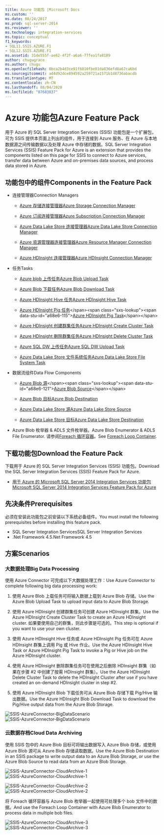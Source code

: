 ```yaml
---
title: Azure 功能包 |Microsoft Docs
ms.custom: ''
ms.date: 08/24/2017
ms.prod: sql-server-2014
ms.reviewer: ''
ms.technology: integration-services
ms.topic: conceptual
f1_keywords:
- SQL11.SSIS.AZURE.F1
- SQL12.SSIS.AZURE.F1
ms.assetid: 31de555f-ae62-4f2f-a6a6-77fea1fa8189
author: chugugrace
ms.author: chugu
ms.openlocfilehash: 8bca2b4d3ce91f6010fbe01da836efd8a67ca6bd
ms.sourcegitcommit: ad4d92dce894592a259721a1571b1d8736abacdb
ms.translationtype: MT
ms.contentlocale: zh-CN
ms.lasthandoff: 08/04/2020
ms.locfileid: "87683037"
---
```

# <a name="azure-feature-pack"></a><span data-ttu-id="a68e6-102">Azure 功能包</span><span class="sxs-lookup"><span data-stu-id="a68e6-102">Azure Feature Pack</span></span>
<span data-ttu-id="a68e6-103">用于 Azure 的 SQL Server Integration Services (SSIS) 功能包是一个扩展包，可为 SSIS 提供本页面上列出的组件，用于连接到 Azure 服务、在 Azure 与本地数据源之间传输数据以及处理 Azure 中存储的数据。</span><span class="sxs-lookup"><span data-stu-id="a68e6-103">SQL Server Integration Services (SSIS) Feature Pack for Azure is an extension that provides the components listed on this page for SSIS to connect to Azure services, transfer data between Azure and on-premises data sources, and process data stored in Azure.</span></span>

## <a name="components-in-the-feature-pack"></a><span data-ttu-id="a68e6-104">功能包中的组件</span><span class="sxs-lookup"><span data-stu-id="a68e6-104">Components in the Feature Pack</span></span>
  
-   <span data-ttu-id="a68e6-105">连接管理器</span><span class="sxs-lookup"><span data-stu-id="a68e6-105">Connection Managers</span></span>  
  
    -   [<span data-ttu-id="a68e6-106">Azure 存储连接管理器</span><span class="sxs-lookup"><span data-stu-id="a68e6-106">Azure Storage Connection Manager</span></span>](connection-manager/azure-storage-connection-manager.md)  
  
    -   [<span data-ttu-id="a68e6-107">Azure 订阅连接管理器</span><span class="sxs-lookup"><span data-stu-id="a68e6-107">Azure Subscription Connection Manager</span></span>](connection-manager/azure-subscription-connection-manager.md)  
    
    -   [<span data-ttu-id="a68e6-108">Azure Data Lake Store 连接管理器</span><span class="sxs-lookup"><span data-stu-id="a68e6-108">Azure Data Lake Store Connection Manager</span></span>](../../2014/integration-services/azure-data-lake-store-connection-manager.md)
    
    -   [<span data-ttu-id="a68e6-109">Azure 资源管理器连接管理器</span><span class="sxs-lookup"><span data-stu-id="a68e6-109">Azure Resource Manager Connection Manager</span></span>](../../2014/integration-services/azure-resource-manager-connection-manager.md)
    
    -   [<span data-ttu-id="a68e6-110">Azure HDInsight 连接管理器</span><span class="sxs-lookup"><span data-stu-id="a68e6-110">Azure HDInsight Connection Manager</span></span>](../../2014/integration-services/azure-hdinsight-connection-manager.md)
  
-   <span data-ttu-id="a68e6-111">任务</span><span class="sxs-lookup"><span data-stu-id="a68e6-111">Tasks</span></span>  
  
    -   [<span data-ttu-id="a68e6-112">Azure blob 上传任务</span><span class="sxs-lookup"><span data-stu-id="a68e6-112">Azure Blob Upload Task</span></span>](control-flow/azure-blob-upload-task.md)  
  
    -   [<span data-ttu-id="a68e6-113">Azure Blob 下载任务</span><span class="sxs-lookup"><span data-stu-id="a68e6-113">Azure Blob Download Task</span></span>](control-flow/azure-blob-download-task.md)  
  
    -   [<span data-ttu-id="a68e6-114">Azure HDInsight Hive 任务</span><span class="sxs-lookup"><span data-stu-id="a68e6-114">Azure HDInsight Hive Task</span></span>](control-flow/azure-hdinsight-hive-task.md)  
  
    -   <span data-ttu-id="a68e6-115">[Azure HDInsight Pig 任务](https://msdn.microsoft.com/library/mt146781(v=sql.120).aspx)</span><span class="sxs-lookup"><span data-stu-id="a68e6-115">[Azure HDInsight Pig Task](https://msdn.microsoft.com/library/mt146781(v=sql.120).aspx)</span></span>
  
    -   [<span data-ttu-id="a68e6-116">Azure HDInsight 创建群集任务</span><span class="sxs-lookup"><span data-stu-id="a68e6-116">Azure HDInsight Create Cluster Task</span></span>](control-flow/azure-hdinsight-create-cluster-task.md)  
  
    -   [<span data-ttu-id="a68e6-117">Azure HDInsight 删除群集任务</span><span class="sxs-lookup"><span data-stu-id="a68e6-117">Azure HDInsight Delete Cluster Task</span></span>](control-flow/azure-hdinsight-delete-cluster-task.md)
    
    -   [<span data-ttu-id="a68e6-118">Azure SQL DW 上传任务</span><span class="sxs-lookup"><span data-stu-id="a68e6-118">Azure SQL DW Upload Task</span></span>](../../2014/integration-services/azure-sql-dw-upload-task.md)    
    
    -   [<span data-ttu-id="a68e6-119">Azure Data Lake Store 文件系统任务</span><span class="sxs-lookup"><span data-stu-id="a68e6-119">Azure Data Lake Store File System Task</span></span>](control-flow/file-system-task.md)    
  
-   <span data-ttu-id="a68e6-120">数据流组件</span><span class="sxs-lookup"><span data-stu-id="a68e6-120">Data Flow Components</span></span>  
  
    -   <span data-ttu-id="a68e6-121">[Azure Blob 源](https://msdn.microsoft.com/library/mt146775(v=sql.120).aspx)</span><span class="sxs-lookup"><span data-stu-id="a68e6-121">[Azure Blob Source](https://msdn.microsoft.com/library/mt146775(v=sql.120).aspx)</span></span>  
  
    -   [<span data-ttu-id="a68e6-122">Azure Blob 目标</span><span class="sxs-lookup"><span data-stu-id="a68e6-122">Azure Blob Destination</span></span>](data-flow/azure-blob-destination.md)  
    
    -   [<span data-ttu-id="a68e6-123">Azure Data Lake Store 源</span><span class="sxs-lookup"><span data-stu-id="a68e6-123">Azure Data Lake Store Source</span></span>](../../2014/integration-services/azure-data-lake-store-source.md)
    
    -   [<span data-ttu-id="a68e6-124">Azure Data Lake Store 目标</span><span class="sxs-lookup"><span data-stu-id="a68e6-124">Azure Data Lake Store Destination</span></span>](../../2014/integration-services/azure-data-lake-store-destination.md)
  
-   <span data-ttu-id="a68e6-125">Azure Blob 枚举器 & ADLS 文件枚举器。</span><span class="sxs-lookup"><span data-stu-id="a68e6-125">Azure Blob Enumerator & ADLS File Enumerator.</span></span> <span data-ttu-id="a68e6-126">请参阅[Foreach 循环容器](control-flow/foreach-loop-container.md)。</span><span class="sxs-lookup"><span data-stu-id="a68e6-126">See [Foreach Loop Container](control-flow/foreach-loop-container.md).</span></span>  
  
 
## <a name="download-the-feature-pack"></a><span data-ttu-id="a68e6-127">下载功能包</span><span class="sxs-lookup"><span data-stu-id="a68e6-127">Download the Feature Pack</span></span>  
<span data-ttu-id="a68e6-128">下载用于 Azure 的 SQL Server Integration Services (SSIS) 功能包。</span><span class="sxs-lookup"><span data-stu-id="a68e6-128">Download the SQL Server Integration Services (SSIS) Feature Pack for Azure.</span></span>  
  
-   [<span data-ttu-id="a68e6-129">用于 Azure 的 Microsoft SQL Server 2014 Integration Services 功能包</span><span class="sxs-lookup"><span data-stu-id="a68e6-129">Microsoft SQL Server 2014 Integration Services Feature Pack for Azure</span></span>](https://www.microsoft.com/download/details.aspx?id=47366)  

## <a name="prerequisites"></a><span data-ttu-id="a68e6-130">先决条件</span><span class="sxs-lookup"><span data-stu-id="a68e6-130">Prerequisites</span></span>  
<span data-ttu-id="a68e6-131">必须在安装此功能包之前安装以下系统必备组件。</span><span class="sxs-lookup"><span data-stu-id="a68e6-131">You must install the following prerequisites before installing this feature pack.</span></span>  
  
-   <span data-ttu-id="a68e6-132">SQL Server Integration Services</span><span class="sxs-lookup"><span data-stu-id="a68e6-132">SQL Server Integration Services</span></span>  
-   <span data-ttu-id="a68e6-133">.Net Framework 4.5</span><span class="sxs-lookup"><span data-stu-id="a68e6-133">.Net Framework 4.5</span></span>  
  
## <a name="scenarios"></a><span data-ttu-id="a68e6-134">方案</span><span class="sxs-lookup"><span data-stu-id="a68e6-134">Scenarios</span></span>  
  
### <a name="big-data-processing"></a><span data-ttu-id="a68e6-135">大数据处理</span><span class="sxs-lookup"><span data-stu-id="a68e6-135">Big Data Processing</span></span>  
 <span data-ttu-id="a68e6-136">使用 Azure Connector 可完成以下大数据处理工作：</span><span class="sxs-lookup"><span data-stu-id="a68e6-136">Use Azure Connector to complete following big data processing work:</span></span>  
  
1.  <span data-ttu-id="a68e6-137">使用 Azure Blob 上载任务可将输入数据上载到 Azure Blob 存储。</span><span class="sxs-lookup"><span data-stu-id="a68e6-137">Use the Azure Blob Upload Task to upload input data to Azure Blob Storage.</span></span>  
  
2.  <span data-ttu-id="a68e6-138">使用 Azure HDInsight 创建群集任务可创建 Azure HDInsight 群集。</span><span class="sxs-lookup"><span data-stu-id="a68e6-138">Use the Azure HDInsight Create Cluster Task to create an Azure HDInsight cluster.</span></span> <span data-ttu-id="a68e6-139">如果要使用自己的群集，则此步骤是可选的。</span><span class="sxs-lookup"><span data-stu-id="a68e6-139">This step is optional if you want to use your own cluster.</span></span>  
  
3.  <span data-ttu-id="a68e6-140">使用 Azure HDInsight Hive 任务或 Azure HDInsight Pig 任务可在 Azure HDInsight 群集上调用 Pig 或 Hive 作业。</span><span class="sxs-lookup"><span data-stu-id="a68e6-140">Use the Azure HDInsight Hive Task or Azure HDInsight Pig Task to invoke a Pig or Hive job on the Azure HDInsight cluster.</span></span>  
  
4.  <span data-ttu-id="a68e6-141">使用 Azure HDInsight 删除群集任务可在使用之后删除 HDInsight 群集（如果在步骤 #2 中创建了按需 HDInsight 群集）。</span><span class="sxs-lookup"><span data-stu-id="a68e6-141">Use the Azure HDInsight Delete Cluster Task to delete the HDInsight Cluster after use if you have created an on-demand HDInsight cluster in step #2.</span></span>  
  
5.  <span data-ttu-id="a68e6-142">使用 Azure HDInsight Blob 下载任务可从 Azure Blob 存储下载 Pig/Hive 输出数据。</span><span class="sxs-lookup"><span data-stu-id="a68e6-142">Use the Azure HDInsight Blob Download Task to download the Pig/Hive output data from the Azure Blob Storage.</span></span>  
  
 <span data-ttu-id="a68e6-143">![SSIS-AzureConnector-BigDataScenario](media/ssis-azureconnector-bigdatascenario.png "SSIS-AzureConnector-BigDataScenario")</span><span class="sxs-lookup"><span data-stu-id="a68e6-143">![SSIS-AzureConnector-BigDataScenario](media/ssis-azureconnector-bigdatascenario.png "SSIS-AzureConnector-BigDataScenario")</span></span>  
  
### <a name="cloud-data-archiving"></a><span data-ttu-id="a68e6-144">云数据存档</span><span class="sxs-lookup"><span data-stu-id="a68e6-144">Cloud Data Archiving</span></span>  
 <span data-ttu-id="a68e6-145">使用 SSIS 包中的 Azure Blob 目标可将输出数据写入 Azure Blob 存储，或使用 Azure Blob 源可从 Azure Blob 存储读取数据。</span><span class="sxs-lookup"><span data-stu-id="a68e6-145">Use the Azure Blob Destination in an SSIS package to write output data to an Azure Blob Storage, or use the Azure Blob Source to read data from an Azure Blob Storage.</span></span>  
  
 <span data-ttu-id="a68e6-146">![SSIS-AzureConnector-CloudArchive-1](media/ssis-azureconnector-cloudarchive-1.png "SSIS-AzureConnector-CloudArchive-1")</span><span class="sxs-lookup"><span data-stu-id="a68e6-146">![SSIS-AzureConnector-CloudArchive-1](media/ssis-azureconnector-cloudarchive-1.png "SSIS-AzureConnector-CloudArchive-1")</span></span>  
  
 <span data-ttu-id="a68e6-147">![SSIS-AzureConnector-CloudArchive-2](media/ssis-azureconnector-cloudarchive-2.png "SSIS-AzureConnector-CloudArchive-2")</span><span class="sxs-lookup"><span data-stu-id="a68e6-147">![SSIS-AzureConnector-CloudArchive-2](media/ssis-azureconnector-cloudarchive-2.png "SSIS-AzureConnector-CloudArchive-2")</span></span>  
  
 <span data-ttu-id="a68e6-148">将 Foreach 循环容器与 Azure Blob 枚举器一起使用可处理多个 bob 文件中的数据。</span><span class="sxs-lookup"><span data-stu-id="a68e6-148">And use the Foreach Loop Container with Azure Blob Enumerator to process data in multiple bob files.</span></span>  
  
 <span data-ttu-id="a68e6-149">![SSIS-AzureConnector-CloudArchive-3](media/ssis-azureconnector-cloudarchive-3.png "SSIS-AzureConnector-CloudArchive-3")</span><span class="sxs-lookup"><span data-stu-id="a68e6-149">![SSIS-AzureConnector-CloudArchive-3](media/ssis-azureconnector-cloudarchive-3.png "SSIS-AzureConnector-CloudArchive-3")</span></span>  
  
  
